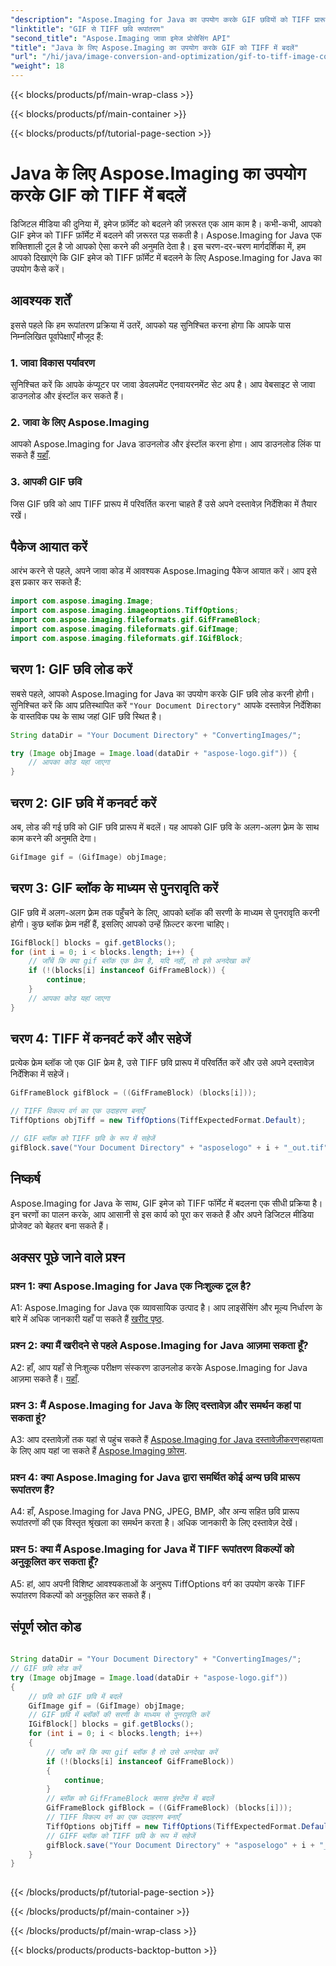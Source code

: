 ```yaml
---
"description": "Aspose.Imaging for Java का उपयोग करके GIF छवियों को TIFF प्रारूप में आसानी से परिवर्तित करना सीखें। यह चरण-दर-चरण मार्गदर्शिका आपको इस शक्तिशाली टूल के साथ आरंभ करने में मदद करेगी।"
"linktitle": "GIF से TIFF छवि रूपांतरण"
"second_title": "Aspose.Imaging जावा इमेज प्रोसेसिंग API"
"title": "Java के लिए Aspose.Imaging का उपयोग करके GIF को TIFF में बदलें"
"url": "/hi/java/image-conversion-and-optimization/gif-to-tiff-image-conversion/"
"weight": 18
---
```


{{< blocks/products/pf/main-wrap-class >}}

{{< blocks/products/pf/main-container >}}

{{< blocks/products/pf/tutorial-page-section >}}

# Java के लिए Aspose.Imaging का उपयोग करके GIF को TIFF में बदलें

डिजिटल मीडिया की दुनिया में, इमेज फ़ॉर्मेट को बदलने की ज़रूरत एक आम काम है। कभी-कभी, आपको GIF इमेज को TIFF फ़ॉर्मेट में बदलने की ज़रूरत पड़ सकती है। Aspose.Imaging for Java एक शक्तिशाली टूल है जो आपको ऐसा करने की अनुमति देता है। इस चरण-दर-चरण मार्गदर्शिका में, हम आपको दिखाएंगे कि GIF इमेज को TIFF फ़ॉर्मेट में बदलने के लिए Aspose.Imaging for Java का उपयोग कैसे करें।

## आवश्यक शर्तें

इससे पहले कि हम रूपांतरण प्रक्रिया में उतरें, आपको यह सुनिश्चित करना होगा कि आपके पास निम्नलिखित पूर्वापेक्षाएँ मौजूद हैं:

### 1. जावा विकास पर्यावरण

सुनिश्चित करें कि आपके कंप्यूटर पर जावा डेवलपमेंट एनवायरनमेंट सेट अप है। आप वेबसाइट से जावा डाउनलोड और इंस्टॉल कर सकते हैं।

### 2. जावा के लिए Aspose.Imaging

आपको Aspose.Imaging for Java डाउनलोड और इंस्टॉल करना होगा। आप डाउनलोड लिंक पा सकते हैं [यहाँ](https://releases.aspose.com/imaging/java/).

### 3. आपकी GIF छवि

जिस GIF छवि को आप TIFF प्रारूप में परिवर्तित करना चाहते हैं उसे अपने दस्तावेज़ निर्देशिका में तैयार रखें।

## पैकेज आयात करें

आरंभ करने से पहले, अपने जावा कोड में आवश्यक Aspose.Imaging पैकेज आयात करें। आप इसे इस प्रकार कर सकते हैं:

```java
import com.aspose.imaging.Image;
import com.aspose.imaging.imageoptions.TiffOptions;
import com.aspose.imaging.fileformats.gif.GifFrameBlock;
import com.aspose.imaging.fileformats.gif.GifImage;
import com.aspose.imaging.fileformats.gif.IGifBlock;
```

## चरण 1: GIF छवि लोड करें

सबसे पहले, आपको Aspose.Imaging for Java का उपयोग करके GIF छवि लोड करनी होगी। सुनिश्चित करें कि आप प्रतिस्थापित करें `"Your Document Directory"` आपके दस्तावेज़ निर्देशिका के वास्तविक पथ के साथ जहां GIF छवि स्थित है।

```java
String dataDir = "Your Document Directory" + "ConvertingImages/";

try (Image objImage = Image.load(dataDir + "aspose-logo.gif")) {
    // आपका कोड यहां जाएगा
}
```

## चरण 2: GIF छवि में कनवर्ट करें

अब, लोड की गई छवि को GIF छवि प्रारूप में बदलें। यह आपको GIF छवि के अलग-अलग फ़्रेम के साथ काम करने की अनुमति देगा।

```java
GifImage gif = (GifImage) objImage;
```

## चरण 3: GIF ब्लॉक के माध्यम से पुनरावृति करें

GIF छवि में अलग-अलग फ़्रेम तक पहुँचने के लिए, आपको ब्लॉक की सरणी के माध्यम से पुनरावृति करनी होगी। कुछ ब्लॉक फ़्रेम नहीं हैं, इसलिए आपको उन्हें फ़िल्टर करना चाहिए।

```java
IGifBlock[] blocks = gif.getBlocks();
for (int i = 0; i < blocks.length; i++) {
    // जाँचें कि क्या gif ब्लॉक एक फ्रेम है, यदि नहीं, तो इसे अनदेखा करें
    if (!(blocks[i] instanceof GifFrameBlock)) {
        continue;
    }
    // आपका कोड यहां जाएगा
}
```

## चरण 4: TIFF में कनवर्ट करें और सहेजें

प्रत्येक फ्रेम ब्लॉक जो एक GIF फ्रेम है, उसे TIFF छवि प्रारूप में परिवर्तित करें और उसे अपने दस्तावेज़ निर्देशिका में सहेजें।

```java
GifFrameBlock gifBlock = ((GifFrameBlock) (blocks[i]));

// TIFF विकल्प वर्ग का एक उदाहरण बनाएँ
TiffOptions objTiff = new TiffOptions(TiffExpectedFormat.Default);

// GIF ब्लॉक को TIFF छवि के रूप में सहेजें
gifBlock.save("Your Document Directory" + "asposelogo" + i + "_out.tif", objTiff);
```

## निष्कर्ष

Aspose.Imaging for Java के साथ, GIF इमेज को TIFF फॉर्मेट में बदलना एक सीधी प्रक्रिया है। इन चरणों का पालन करके, आप आसानी से इस कार्य को पूरा कर सकते हैं और अपने डिजिटल मीडिया प्रोजेक्ट को बेहतर बना सकते हैं।

## अक्सर पूछे जाने वाले प्रश्न

### प्रश्न 1: क्या Aspose.Imaging for Java एक निःशुल्क टूल है?

A1: Aspose.Imaging for Java एक व्यावसायिक उत्पाद है। आप लाइसेंसिंग और मूल्य निर्धारण के बारे में अधिक जानकारी यहाँ पा सकते हैं [खरीद पृष्ठ](https://purchase.aspose.com/buy).

### प्रश्न 2: क्या मैं खरीदने से पहले Aspose.Imaging for Java आज़मा सकता हूँ?

A2: हाँ, आप यहाँ से निःशुल्क परीक्षण संस्करण डाउनलोड करके Aspose.Imaging for Java आज़मा सकते हैं। [यहाँ](https://releases.aspose.com/).

### प्रश्न 3: मैं Aspose.Imaging for Java के लिए दस्तावेज़ और समर्थन कहां पा सकता हूं?

A3: आप दस्तावेज़ों तक यहां से पहुंच सकते हैं [Aspose.Imaging for Java दस्तावेज़ीकरण](https://reference.aspose.com/imaging/java/)सहायता के लिए आप यहां जा सकते हैं [Aspose.Imaging फ़ोरम](https://forum.aspose.com/).

### प्रश्न 4: क्या Aspose.Imaging for Java द्वारा समर्थित कोई अन्य छवि प्रारूप रूपांतरण हैं?

A4: हाँ, Aspose.Imaging for Java PNG, JPEG, BMP, और अन्य सहित छवि प्रारूप रूपांतरणों की एक विस्तृत श्रृंखला का समर्थन करता है। अधिक जानकारी के लिए दस्तावेज़ देखें।

### प्रश्न 5: क्या मैं Aspose.Imaging for Java में TIFF रूपांतरण विकल्पों को अनुकूलित कर सकता हूँ?

A5: हां, आप अपनी विशिष्ट आवश्यकताओं के अनुरूप TiffOptions वर्ग का उपयोग करके TIFF रूपांतरण विकल्पों को अनुकूलित कर सकते हैं।



## संपूर्ण स्रोत कोड
```java
		
String dataDir = "Your Document Directory" + "ConvertingImages/";
// GIF छवि लोड करें
try (Image objImage = Image.load(dataDir + "aspose-logo.gif"))
{
	// छवि को GIF छवि में बदलें
	GifImage gif = (GifImage) objImage;
	// GIF छवि में ब्लॉकों की सरणी के माध्यम से पुनरावृति करें
	IGifBlock[] blocks = gif.getBlocks();
	for (int i = 0; i < blocks.length; i++)
	{
		// जाँच करें कि क्या gif ब्लॉक है तो उसे अनदेखा करें
		if (!(blocks[i] instanceof GifFrameBlock))
		{
			continue;
		}
		// ब्लॉक को GifFrameBlock क्लास इंस्टेंस में बदलें
		GifFrameBlock gifBlock = ((GifFrameBlock) (blocks[i]));
		// TIFF विकल्प वर्ग का एक उदाहरण बनाएँ
		TiffOptions objTiff = new TiffOptions(TiffExpectedFormat.Default);
		// GIFF ब्लॉक को TIFF छवि के रूप में सहेजें
		gifBlock.save("Your Document Directory" + "asposelogo" + i + "_out.tif", objTiff);
	}
}
		
```

{{< /blocks/products/pf/tutorial-page-section >}}

{{< /blocks/products/pf/main-container >}}

{{< /blocks/products/pf/main-wrap-class >}}

{{< blocks/products/products-backtop-button >}}